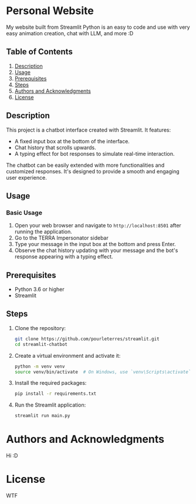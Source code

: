 # Personal Website

My website built from Streamlit Python is an easy to code and use with very easy animation creation, chat with LLM, and more :D

## Table of Contents
1. [Description](#description)
3. [Usage](#usage)
4. [Prerequisites](#prerequisites)
5. [Steps](#steps)
6. [Authors and Acknowledgments](#authors-and-acknowledgments)
7. [License](#contact-information)

## Description

This project is a chatbot interface created with Streamlit. It features:
- A fixed input box at the bottom of the interface.
- Chat history that scrolls upwards.
- A typing effect for bot responses to simulate real-time interaction.

The chatbot can be easily extended with more functionalities and customized responses. It's designed to provide a smooth and engaging user experience.

## Usage

### Basic Usage

1. Open your web browser and navigate to `http://localhost:8501` after running the application.
2. Go to the TERRA Impersonator sidebar
3. Type your message in the input box at the bottom and press Enter.
4. Observe the chat history updating with your message and the bot's response appearing with a typing effect.

## Prerequisites
- Python 3.6 or higher
- Streamlit

## Steps
1. Clone the repository:
    ```bash
    git clone https://github.com/pourleterres/streamlit.git
    cd streamlit-chatbot
    ```

2. Create a virtual environment and activate it:
    ```bash
    python -m venv venv
    source venv/bin/activate  # On Windows, use `venv\Scripts\activate`
    ```

3. Install the required packages:
    ```bash
    pip install -r requirements.txt
    ```

4. Run the Streamlit application:
    ```bash
    streamlit run main.py
    ```

# Authors and Acknowledgments
Hi :D

# License
WTF
